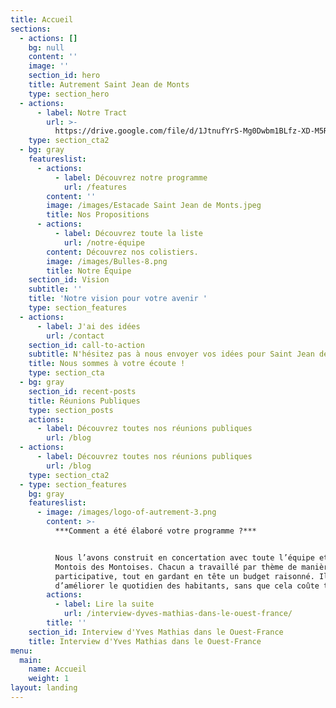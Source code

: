 ```yaml
---
title: Accueil
sections:
  - actions: []
    bg: null
    content: ''
    image: ''
    section_id: hero
    title: Autrement Saint Jean de Monts
    type: section_hero
  - actions:
      - label: Notre Tract
        url: >-
          https://drive.google.com/file/d/1JtnufYrS-Mg0Dwbm1BLfz-XD-M5RL2XD/view?usp=sharing
    type: section_cta2
  - bg: gray
    featureslist:
      - actions:
          - label: Découvrez notre programme
            url: /features
        content: ''
        image: /images/Estacade Saint Jean de Monts.jpeg
        title: Nos Propositions
      - actions:
          - label: Découvrez toute la liste
            url: /notre-équipe
        content: Découvrez nos colistiers.
        image: /images/Bulles-8.png
        title: Notre Équipe
    section_id: Vision
    subtitle: ''
    title: 'Notre vision pour votre avenir '
    type: section_features
  - actions:
      - label: J'ai des idées
        url: /contact
    section_id: call-to-action
    subtitle: N'hésitez pas à nous envoyer vos idées pour Saint Jean de Monts
    title: Nous sommes à votre écoute !
    type: section_cta
  - bg: gray
    section_id: recent-posts
    title: Réunions Publiques
    type: section_posts
    actions:
      - label: Découvrez toutes nos réunions publiques
        url: /blog
  - actions:
      - label: Découvrez toutes nos réunions publiques
        url: /blog
    type: section_cta2
  - type: section_features
    bg: gray
    featureslist:
      - image: /images/logo-of-autrement-3.png
        content: >-
          ***Comment a été élaboré votre programme ?***


          Nous l’avons construit en concertation avec toute l’équipe et avec des
          Montois des Montoises. Chacun a travaillé par thème de manière
          participative, tout en gardant en tête un budget raisonné. Il s’agit
          d’améliorer le quotidien des habitants, sans que cela coûte trop cher.
        actions:
          - label: Lire la suite
            url: /interview-dyves-mathias-dans-le-ouest-france/
        title: ''
    section_id: Interview d'Yves Mathias dans le Ouest-France
    title: Interview d'Yves Mathias dans le Ouest-France
menu:
  main:
    name: Accueil
    weight: 1
layout: landing
---
```

